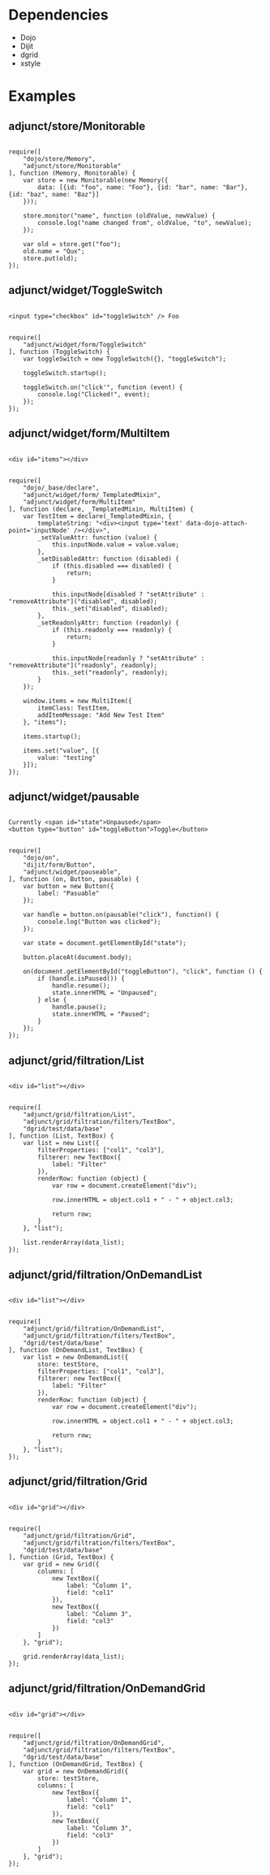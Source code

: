 # Dependencies

* Dojo
* Dijit
* dgrid
* xstyle

# Examples

## adjunct/store/Monitorable

<pre><code>
require([
	"dojo/store/Memory",
	"adjunct/store/Monitorable"
], function (Memory, Monitorable) {
	var store = new Monitorable(new Memory({
		data: [{id: "foo", name: "Foo"}, {id: "bar", name: "Bar"}, {id: "baz", name: "Baz"}]
	}));

	store.monitor("name", function (oldValue, newValue) {
		console.log("name changed from", oldValue, "to", newValue);
	});

	var old = store.get("foo");
	old.name = "Qux";
	store.put(old);
});
</code></pre>

## adjunct/widget/ToggleSwitch

<pre><code>
&lt;input type=&quot;checkbox&quot; id=&quot;toggleSwitch&quot; /&gt; Foo
</code></pre>

<pre><code>
require([
	"adjunct/widget/form/ToggleSwitch"
], function (ToggleSwitch) {
	var toggleSwitch = new ToggleSwitch({}, "toggleSwitch");

	toggleSwitch.startup();

	toggleSwitch.on("click'", function (event) {
		console.log("Clicked!", event);
	});
});
</code></pre>

## adjunct/widget/form/MultiItem

<pre><code>
&lt;div id=&quot;items&quot;&gt;&lt;/div&gt;
</code></pre>

<pre><code>
require([
	"dojo/_base/declare",
	"adjunct/widget/form/_TemplatedMixin",
	"adjunct/widget/form/MultiItem"
], function (declare, _TemplatedMixin, MultiItem) {
	var TestItem = declare(_TemplatedMixin, {
		templateString: "&lt;div&gt;&lt;input type='text' data-dojo-attach-point='inputNode' /&gt;&lt;/div&gt;",
		_setValueAttr: function (value) {
			this.inputNode.value = value.value;
		},
		_setDisabledAttr: function (disabled) {
			if (this.disabled === disabled) {
				return;
			}

			this.inputNode[disabled ? "setAttribute" : "removeAttribute"]("disabled", disabled);
			this._set("disabled", disabled);
		},
		_setReadonlyAttr: function (readonly) {
			if (this.readonly === readonly) {
				return;
			}

			this.inputNode[readonly ? "setAttribute" : "removeAttribute"]("readonly", readonly);
			this._set("readonly", readonly);
		}
	});

	window.items = new MultiItem({
		itemClass: TestItem,
		addItemMessage: "Add New Test Item"
	}, "items");

	items.startup();

	items.set("value", [{
		value: "testing"
	}]);
});
</code></pre>

## adjunct/widget/pausable

<pre><code>
Currently &lt;span id=&quot;state&quot;&gt;Unpaused&lt;/span&gt;
&lt;button type=&quot;button&quot; id=&quot;toggleButton&quot;&gt;Toggle&lt;/button&gt;
</code></pre>

<pre><code>
require([
	"dojo/on",
	"dijit/form/Button",
	"adjunct/widget/pauseable",
], function (on, Button, pausable) {
	var button = new Button({
		label: "Pasuable"
	});

	var handle = button.on(pausable("click"), function() {
		console.log("Button was clicked");
	});

	var state = document.getElementById("state");

	button.placeAt(document.body);

	on(document.getElementById("toggleButton"), "click", function () {
		if (handle.isPaused()) {
			handle.resume();
			state.innerHTML = "Unpaused";
		} else {
			handle.pause();
			state.innerHTML = "Paused";
		}
	});
});
</code></pre>

## adjunct/grid/filtration/List

<pre><code>
&lt;div id=&quot;list&quot;&gt;&lt;/div&gt;
</code></pre>

<pre><code>
require([
	"adjunct/grid/filtration/List",
	"adjunct/grid/filtration/filters/TextBox",
	"dgrid/test/data/base"
], function (List, TextBox) {
	var list = new List({
		filterProperties: ["col1", "col3"],
		filterer: new TextBox({
			label: "Filter"
		}),
		renderRow: function (object) {
			var row = document.createElement("div");

			row.innerHTML = object.col1 + " - " + object.col3;

			return row;
		}
	}, "list");

	list.renderArray(data_list);
});
</code></pre>

## adjunct/grid/filtration/OnDemandList

<pre><code>
&lt;div id=&quot;list&quot;&gt;&lt;/div&gt;
</code></pre>

<pre><code>
require([
	"adjunct/grid/filtration/OnDemandList",
	"adjunct/grid/filtration/filters/TextBox",
	"dgrid/test/data/base"
], function (OnDemandList, TextBox) {
	var list = new OnDemandList({
		store: testStore,
		filterProperties: ["col1", "col3"],
		filterer: new TextBox({
			label: "Filter"
		}),
		renderRow: function (object) {
			var row = document.createElement("div");

			row.innerHTML = object.col1 + " - " + object.col3;

			return row;
		}
	}, "list");
});
</code></pre>

## adjunct/grid/filtration/Grid

<pre><code>
&lt;div id=&quot;grid&quot;&gt;&lt;/div&gt;
</code></pre>

<pre><code>
require([
	"adjunct/grid/filtration/Grid",
	"adjunct/grid/filtration/filters/TextBox",
	"dgrid/test/data/base"
], function (Grid, TextBox) {
	var grid = new Grid({
		columns: [
			new TextBox({
				label: "Column 1",
				field: "col1"
			}),
			new TextBox({
				label: "Column 3",
				field: "col3"
			})
		]
	}, "grid");

	grid.renderArray(data_list);
});
</code></pre>

## adjunct/grid/filtration/OnDemandGrid

<pre><code>
&lt;div id=&quot;grid&quot;&gt;&lt;/div&gt;
</code></pre>

<pre><code>
require([
	"adjunct/grid/filtration/OnDemandGrid",
	"adjunct/grid/filtration/filters/TextBox",
	"dgrid/test/data/base"
], function (OnDemandGrid, TextBox) {
	var grid = new OnDemandGrid({
		store: testStore,
		columns: [
			new TextBox({
				label: "Column 1",
				field: "col1"
			}),
			new TextBox({
				label: "Column 3",
				field: "col3"
			})
		]
	}, "grid");
});
</code></pre>